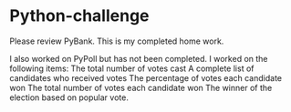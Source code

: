 # Python-challenge
Please review PyBank. This is my completed home work.

I also worked on PyPoll but has not been completed. I worked on the following items:
The total number of votes cast
A complete list of candidates who received votes
The percentage of votes each candidate won
The total number of votes each candidate won
The winner of the election based on popular vote.
